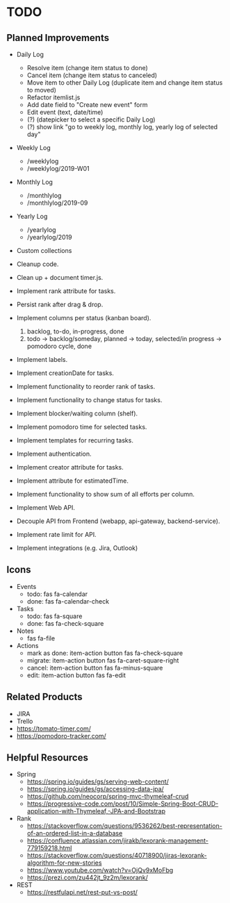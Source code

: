 # TODO

## Planned Improvements
- Daily Log
    - Resolve item (change item status to done)
    - Cancel item (change item status to canceled)
    - Move item to other Daily Log (duplicate item and change item status to moved)
    - Refactor itemlist.js
    - Add date field to "Create new event" form
    - Edit event (text, date/time)
    - (?) (datepicker to select a specific Daily Log)
    - (?) show link "go to weekly log, monthly log, yearly log of selected day"
- Weekly Log
    - /weeklylog
    - /weeklylog/2019-W01
- Monthly Log
    - /monthlylog
    - /monthlylog/2019-09
- Yearly Log
    - /yearlylog
    - /yearlylog/2019
- Custom collections    
- Cleanup code.
 
- Clean up + document timer.js.
- Implement rank attribute for tasks.
- Persist rank after drag & drop.
- Implement columns per status (kanban board). 
    1. backlog, to-do, in-progress, done
    2. todo -> backlog/someday, planned -> today, selected/in progress -> pomodoro cycle, done
- Implement labels.
- Implement creationDate for tasks.
- Implement functionality to reorder rank of tasks.
- Implement functionality to change status for tasks.
- Implement blocker/waiting column (shelf).
- Implement pomodoro time for selected tasks.
- Implement templates for recurring tasks.
- Implement authentication.
- Implement creator attribute for tasks.
- Implement attribute for estimatedTime.
- Implement functionality to show sum of all efforts per column.
- Implement Web API.
- Decouple API from Frontend (webapp, api-gateway, backend-service).
- Implement rate limit for API.
- Implement integrations (e.g. Jira, Outlook)

## Icons
- Events
    - todo: fas fa-calendar
    - done: fas fa-calendar-check    
- Tasks
    - todo: fas fa-square
    - done: fas fa-check-square
- Notes
    - fas fa-file
- Actions
    - mark as done: item-action button fas fa-check-square
    - migrate: item-action button fas fa-caret-square-right
    - cancel: item-action button fas fa-minus-square
    - edit: item-action button fas fa-edit

## Related Products
- JIRA
- Trello
- https://tomato-timer.com/
- https://pomodoro-tracker.com/

## Helpful Resources
- Spring
    - https://spring.io/guides/gs/serving-web-content/
    - https://spring.io/guides/gs/accessing-data-jpa/
    - https://github.com/neocorp/spring-mvc-thymeleaf-crud
    - https://progressive-code.com/post/10/Simple-Spring-Boot-CRUD-application-with-Thymeleaf,-JPA-and-Bootstrap
- Rank
    - https://stackoverflow.com/questions/9536262/best-representation-of-an-ordered-list-in-a-database
    - https://confluence.atlassian.com/jirakb/lexorank-management-779159218.html
    - https://stackoverflow.com/questions/40718900/jiras-lexorank-algorithm-for-new-stories
    - https://www.youtube.com/watch?v=OjQv9xMoFbg
   -  https://prezi.com/zu442jt_9z2m/lexorank/
- REST
    - https://restfulapi.net/rest-put-vs-post/